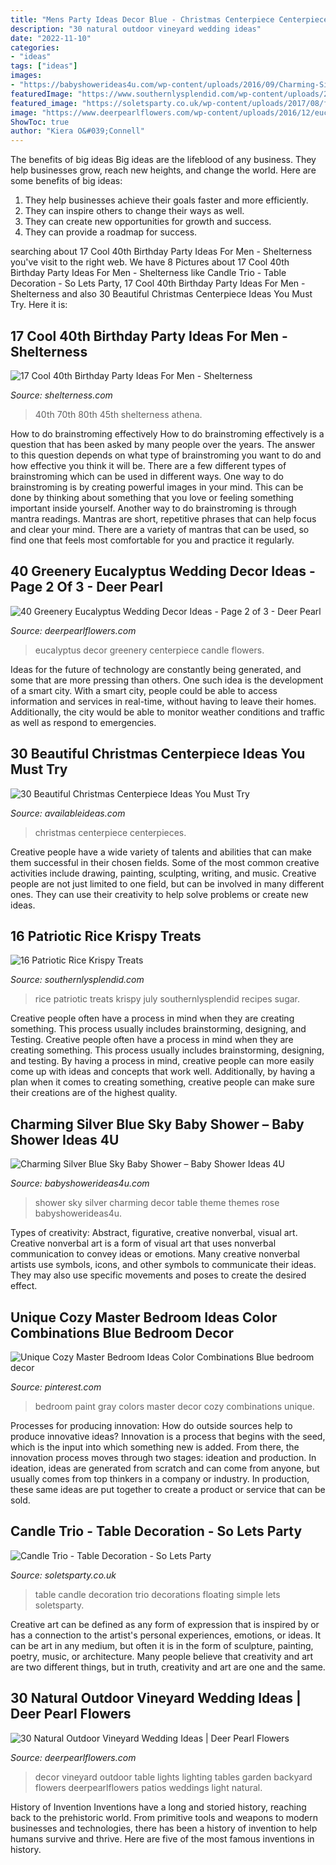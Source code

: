 ```yaml
---
title: "Mens Party Ideas Decor Blue - Christmas Centerpiece Centerpieces"
description: "30 natural outdoor vineyard wedding ideas"
date: "2022-11-10"
categories:
- "ideas"
tags: ["ideas"]
images:
- "https://babyshowerideas4u.com/wp-content/uploads/2016/09/Charming-Silver-Blue-Sky-Baby-Shower-Dessert-Decor.jpg"
featuredImage: "https://www.southernlysplendid.com/wp-content/uploads/2018/06/ricekrispies.jpg"
featured_image: "https://soletsparty.co.uk/wp-content/uploads/2017/08/floating-candle-trio-table-decorations-768x1024.png"
image: "https://www.deerpearlflowers.com/wp-content/uploads/2016/12/eucalyptus-and-candle-centerpiece-via-Katrina-Louise.jpg"
ShowToc: true
author: "Kiera O&#039;Connell"
---
```



The benefits of big ideas
Big ideas are the lifeblood of any business. They help businesses grow, reach new heights, and change the world. Here are some benefits of big ideas:
1. They help businesses achieve their goals faster and more efficiently.
2. They can inspire others to change their ways as well.
3. They can create new opportunities for growth and success.
4. They can provide a roadmap for success.

	

		
searching about 17 Cool 40th Birthday Party Ideas For Men - Shelterness you've visit to the right web. We have 8 Pictures about 17 Cool 40th Birthday Party Ideas For Men - Shelterness like Candle Trio - Table Decoration - So Lets Party, 17 Cool 40th Birthday Party Ideas For Men - Shelterness and also 30 Beautiful Christmas Centerpiece Ideas You Must Try. Here it is:
		
    
## 17 Cool 40th Birthday Party Ideas For Men - Shelterness

<img loading=lazy src="https://i.shelterness.com/2017/02/07-vintage-dude-thank-tags-for-party-favors.jpg" onerror="this.onerror=null;this.src='https://tse4.mm.bing.net/th?id=OIP.Ne2XOytjrLigGekK1BxSpwHaJ4&amp;pid=15.1';" alt="17 Cool 40th Birthday Party Ideas For Men - Shelterness">

_Source: shelterness.com_

>40th 70th 80th 45th shelterness athena. 

	

How to do brainstroming effectively
How to do brainstroming effectively is a question that has been asked by many people over the years. The answer to this question depends on what type of brainstroming you want to do and how effective you think it will be. There are a few different types of brainstroming which can be used in different ways. 
One way to do brainstroming is by creating powerful images in your mind. This can be done by thinking about something that you love or feeling something important inside yourself. Another way to do brainstroming is through mantra readings. Mantras are short, repetitive phrases that can help focus and clear your mind. There are a variety of mantras that can be used, so find one that feels most comfortable for you and practice it regularly.

    
## 40 Greenery Eucalyptus Wedding Decor Ideas - Page 2 Of 3 - Deer Pearl

<img loading=lazy src="https://www.deerpearlflowers.com/wp-content/uploads/2016/12/eucalyptus-and-candle-centerpiece-via-Katrina-Louise.jpg" onerror="this.onerror=null;this.src='https://tse2.mm.bing.net/th?id=OIP.D1hClehQdq4hyrbwICJIuwHaLH&amp;pid=15.1';" alt="40 Greenery Eucalyptus Wedding Decor Ideas - Page 2 of 3 - Deer Pearl">

_Source: deerpearlflowers.com_

>eucalyptus decor greenery centerpiece candle flowers. 

	

Ideas for the future of technology are constantly being generated, and some that are more pressing than others. One such idea is the development of a smart city. With a smart city, people could be able to access information and services in real-time, without having to leave their homes. Additionally, the city would be able to monitor weather conditions and traffic as well as respond to emergencies.

    
## 30 Beautiful Christmas Centerpiece Ideas You Must Try

<img loading=lazy src="http://availableideas.com/wp-content/uploads/2015/11/Beautiful-Christmas-Centerpieces-14.jpg" onerror="this.onerror=null;this.src='https://tse2.mm.bing.net/th?id=OIP.v4Q4rI973HjDMXB2zEsGgwHaJ4&amp;pid=15.1';" alt="30 Beautiful Christmas Centerpiece Ideas You Must Try">

_Source: availableideas.com_

>christmas centerpiece centerpieces. 

	

Creative people have a wide variety of talents and abilities that can make them successful in their chosen fields. Some of the most common creative activities include drawing, painting, sculpting, writing, and music. Creative people are not just limited to one field, but can be involved in many different ones. They can use their creativity to help solve problems or create new ideas.

    
## 16 Patriotic Rice Krispy Treats

<img loading=lazy src="https://www.southernlysplendid.com/wp-content/uploads/2018/06/ricekrispies.jpg" onerror="this.onerror=null;this.src='https://tse4.mm.bing.net/th?id=OIP.6s2LQD3v-48Y89UR-lUr3QHaK7&amp;pid=15.1';" alt="16 Patriotic Rice Krispy Treats">

_Source: southernlysplendid.com_

>rice patriotic treats krispy july southernlysplendid recipes sugar. 

	

Creative people often have a process in mind when they are creating something. This process usually includes brainstorming, designing, and Testing.
Creative people often have a process in mind when they are creating something. This process usually includes brainstorming, designing, and testing. By having a process in mind, creative people can more easily come up with ideas and concepts that work well. Additionally, by having a plan when it comes to creating something, creative people can make sure their creations are of the highest quality.

    
## Charming Silver Blue Sky Baby Shower – Baby Shower Ideas 4U

<img loading=lazy src="https://babyshowerideas4u.com/wp-content/uploads/2016/09/Charming-Silver-Blue-Sky-Baby-Shower-Dessert-Decor.jpg" onerror="this.onerror=null;this.src='https://tse2.mm.bing.net/th?id=OIP.yPGxD8dEZ4hDsaiYjcaaPgHaGJ&amp;pid=15.1';" alt="Charming Silver Blue Sky Baby Shower – Baby Shower Ideas 4U">

_Source: babyshowerideas4u.com_

>shower sky silver charming decor table theme themes rose babyshowerideas4u. 

	

Types of creativity: Abstract, figurative, creative nonverbal, visual art.
Creative nonverbal art is a form of visual art that uses nonverbal communication to convey ideas or emotions. Many creative nonverbal artists use symbols, icons, and other symbols to communicate their ideas. They may also use specific movements and poses to create the desired effect.

    
## Unique Cozy Master Bedroom Ideas Color Combinations Blue Bedroom Decor

<img loading=lazy src="https://i.pinimg.com/736x/ae/40/df/ae40df75f928f87bd0929c551489172b.jpg" onerror="this.onerror=null;this.src='https://tse3.mm.bing.net/th?id=OIP.ihf85Hyyqa4u8Ggn0NDshwHaJ3&amp;pid=15.1';" alt="Unique Cozy Master Bedroom Ideas Color Combinations Blue bedroom decor">

_Source: pinterest.com_

>bedroom paint gray colors master decor cozy combinations unique. 

	

Processes for producing innovation: How do outside sources help to produce innovative ideas?
Innovation is a process that begins with the seed, which is the input into which something new is added. From there, the innovation process moves through two stages: ideation and production. In ideation, ideas are generated from scratch and can come from anyone, but usually comes from top thinkers in a company or industry. In production, these same ideas are put together to create a product or service that can be sold.

    
## Candle Trio - Table Decoration - So Lets Party

<img loading=lazy src="https://soletsparty.co.uk/wp-content/uploads/2017/08/floating-candle-trio-table-decorations-768x1024.png" onerror="this.onerror=null;this.src='https://tse3.mm.bing.net/th?id=OIP.z131GYdO34rjVq6e1QHeggHaJ4&amp;pid=15.1';" alt="Candle Trio - Table Decoration - So Lets Party">

_Source: soletsparty.co.uk_

>table candle decoration trio decorations floating simple lets soletsparty. 

	

Creative art can be defined as any form of expression that is inspired by or has a connection to the artist's personal experiences, emotions, or ideas. It can be art in any medium, but often it is in the form of sculpture, painting, poetry, music, or architecture. Many people believe that creativity and art are two different things, but in truth, creativity and art are one and the same.

    
## 30 Natural Outdoor Vineyard Wedding Ideas | Deer Pearl Flowers

<img loading=lazy src="http://www.deerpearlflowers.com/wp-content/uploads/2017/02/vineyard-wedding-table-decor.jpg" onerror="this.onerror=null;this.src='https://tse2.mm.bing.net/th?id=OIP.2iFlS7CCUPmdBiNrNVXohwHaLH&amp;pid=15.1';" alt="30 Natural Outdoor Vineyard Wedding Ideas | Deer Pearl Flowers">

_Source: deerpearlflowers.com_

>decor vineyard outdoor table lights lighting tables garden backyard flowers deerpearlflowers patios weddings light natural. 

	

History of Invention
Inventions have a long and storied history, reaching back to the prehistoric world. From primitive tools and weapons to modern businesses and technologies, there has been a history of invention to help humans survive and thrive. Here are five of the most famous inventions in history.


